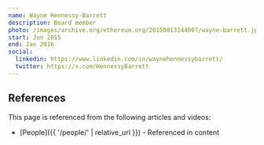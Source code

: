 ```yaml
---
name: Wayne Hennessy-Barrett
description: Board member
photo: /images/archive.org/ethereum.org/20150813144007/wayne-barrett.jpg
start: Jun 2015
end: Jan 2016
social:
  linkedin: https://www.linkedin.com/in/waynehennessybarrett/
  twitter: https://x.com/HennessyBarrett
---
```


## References

This page is referenced from the following articles and videos:

- [People]({{ '/people/' | relative_url }}) - Referenced in content
